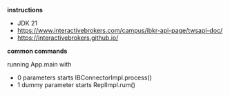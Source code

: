 **instructions**
- JDK 21
- https://www.interactivebrokers.com/campus/ibkr-api-page/twsapi-doc/
- https://interactivebrokers.github.io/

**common commands**

running App.main with
- 0 parameters starts IBConnectorImpl.process()
- 1 dummy parameter starts ReplImpl.rum()


